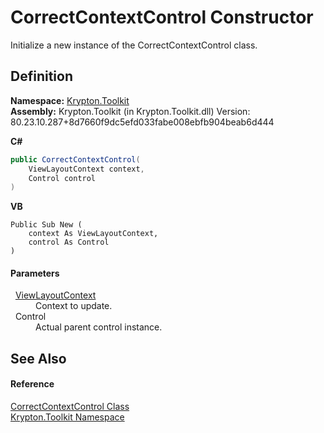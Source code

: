 # CorrectContextControl Constructor


Initialize a new instance of the CorrectContextControl class.



## Definition
**Namespace:** <a href="79d2eac2-21f4-54ff-7552-b20c33c30600.md">Krypton.Toolkit</a>  
**Assembly:** Krypton.Toolkit (in Krypton.Toolkit.dll) Version: 80.23.10.287+8d7660f9dc5efd033fabe008ebfb904beab6d444

**C#**
``` C#
public CorrectContextControl(
	ViewLayoutContext context,
	Control control
)
```
**VB**
``` VB
Public Sub New ( 
	context As ViewLayoutContext,
	control As Control
)
```



#### Parameters
<dl><dt>  <a href="d94d703a-56ce-4f85-7e5d-a7e3debed319.md">ViewLayoutContext</a></dt><dd>Context to update.</dd><dt>  Control</dt><dd>Actual parent control instance.</dd></dl>

## See Also


#### Reference
<a href="23b18598-fd65-72c3-bc4f-6428c69dc7d7.md">CorrectContextControl Class</a>  
<a href="79d2eac2-21f4-54ff-7552-b20c33c30600.md">Krypton.Toolkit Namespace</a>  

